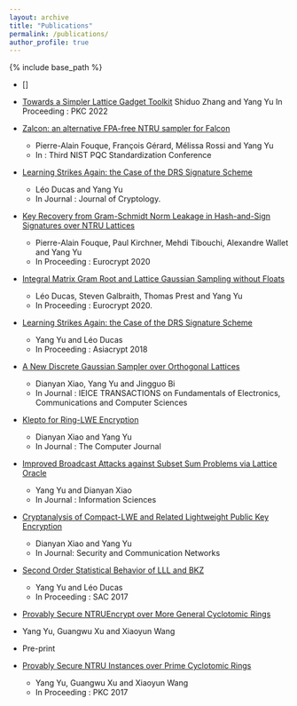 ```yaml
---
layout: archive
title: "Publications"
permalink: /publications/
author_profile: true
---
```


{% include base_path %}
* []

* [Towards a Simpler Lattice Gadget Toolkit](https://eprint.iacr.org/2021/1664)
  Shiduo Zhang and Yang Yu
  In Proceeding : PKC 2022

* [Zalcon: an alternative FPA-free NTRU sampler for Falcon](https://csrc.nist.gov/CSRC/media/Events/third-pqc-standardization-conference/documents/accepted-papers/yang-zalcon-pqc2021.pdf)
  * Pierre-Alain Fouque, François Gérard, Mélissa Rossi and Yang Yu
  * In : Third NIST PQC Standardization Conference

* [Learning Strikes Again: the Case of the DRS Signature Scheme](https://eprint.iacr.org/2018/294)    
  * Léo Ducas and Yang Yu    
  * In Journal : Journal of Cryptology.

* [Key Recovery from Gram-Schmidt Norm Leakage in Hash-and-Sign Signatures over NTRU Lattices](https://eprint.iacr.org/2019/1180)    
  * Pierre-Alain Fouque, Paul Kirchner, Mehdi Tibouchi, Alexandre Wallet and Yang Yu       
  * In Proceeding : Eurocrypt 2020

* [Integral Matrix Gram Root and Lattice Gaussian Sampling without Floats](https://eprint.iacr.org/2019/320)    
  * Léo Ducas, Steven Galbraith, Thomas Prest and Yang Yu       
  * In Proceeding : Eurocrypt 2020.

* [Learning Strikes Again: the Case of the DRS Signature Scheme](https://eprint.iacr.org/2018/294)    
  * Yang Yu and Léo Ducas        
  * In Proceeding : Asiacrypt 2018

* [A New Discrete Gaussian Sampler over Orthogonal Lattices](https://search.ieice.org/bin/summary.php?id=e101-a_11_1880)
  * Dianyan Xiao, Yang Yu and Jingguo Bi
  * In Journal : IEICE TRANSACTIONS on Fundamentals of Electronics, Communications and Computer Sciences

* [Klepto for Ring-LWE Encryption](https://academic.oup.com/comjnl/article-abstract/61/8/1228/5035449)  
  * Dianyan Xiao and Yang Yu    
  * In Journal : The Computer Journal

* [Improved Broadcast Attacks against Subset Sum Problems via Lattice Oracle](https://www.sciencedirect.com/science/article/pii/S0020025518302780)    
  * Yang Yu and Dianyan Xiao    
  * In Journal : Information Sciences

* [Cryptanalysis of Compact-LWE and Related Lightweight Public Key Encryption](https://www.hindawi.com/journals/scn/2018/4957045/)    
  * Dianyan Xiao and Yang Yu    
  * In Journal: Security and Communication Networks

* [Second Order Statistical Behavior of LLL and BKZ](https://eprint.iacr.org/2017/730)    
  * Yang Yu and Léo Ducas       
  * In Proceeding : SAC 2017

*  [Provably Secure NTRUEncrypt over More General Cyclotomic Rings](https://eprint.iacr.org/2017/304)    
  * Yang Yu, Guangwu Xu and Xiaoyun Wang
  * Pre-print

* [Provably Secure NTRU Instances over Prime Cyclotomic Rings](https://link.springer.com/chapter/10.1007/978-3-662-54365-8_17)    
  * Yang Yu, Guangwu Xu and Xiaoyun Wang
  * In Proceeding : PKC 2017

